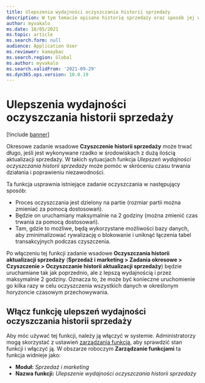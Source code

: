 ```yaml
---
title: Ulepszenia wydajności oczyszczania historii sprzedaży
description: W tym temacie opisano historię sprzedaży oraz sposób jej włączania.
author: myvakalo
ms.date: 10/05/2021
ms.topic: article
ms.search.form: null
audience: Application User
ms.reviewer: kamaybac
ms.search.region: Global
ms.author: myvakalo
ms.search.validFrom: '2021-09-29'
ms.dyn365.ops.version: 10.0.19
---
```


# <a name="sales-history-cleanup-performance-improvements"></a>Ulepszenia wydajności oczyszczania historii sprzedaży

[!include [banner](../includes/banner.md)]

Okresowe zadanie wsadowe **Czyszczenie historii sprzedaży** może trwać długo, jeśli jest wykonywane rzadko w środowiskach z dużą ilością aktualizacji sprzedaży. W takich sytuacjach funkcja *Ulepszeń wydajności oczyszczania historii sprzedaży* może pomóc w skróceniu czasu trwania działania i poprawieniu niezawodności.

Ta funkcja usprawnia istniejące zadanie oczyszczania w następujący sposób:

- Proces oczyszczania jest dzielony na partie (rozmiar partii można zmieniać za pomocą dostosowań).
- Będzie on uruchamiany maksymalnie na 2 godziny (można zmienić czas trwania za pomocą dostosowań).
- Tam, gdzie to możliwe, będą wykorzystane możliwości bazy danych, aby zminimalizować rywalizację o blokowanie i uniknąć łączenia tabel transakcyjnych podczas czyszczenia.

Po włączeniu tej funkcji zadanie wsadowe **Oczyszczania historii aktualizacji sprzedaży** (**Sprzedaż i marketing \> Zadania okresowe \> Czyszczenie \> Oczyszczanie historii aktualizacji sprzedaży**) będzie uruchamiane tak jak poprzednio, ale z lepszą wydajnością i przez maksymalnie 2 godziny. Oznacza to, że może być konieczne uruchomienie go kilka razy w celu oczyszczenia wszystkich danych w określonym horyzoncie czasowym przechowywania.

## <a name="turn-on-the-sales-history-cleanup-performance-improvements-feature"></a>Włącz funkcję ulepszeń wydajności oczyszczania historii sprzedaży

Aby móc używać tej funkcji, należy ją włączyć w systemie. Administratorzy mogą skorzystać z ustawień [zarządzania funkcją](../../fin-ops-core/fin-ops/get-started/feature-management/feature-management-overview.md), aby sprawdzić stan funkcji i włączyć ją. W obszarze roboczym **Zarządzanie funkcjami** ta funkcja widnieje jako:

- **Moduł:** *Sprzedaż i marketing*
- **Nazwa funkcji:** *Ulepszenie wydajności oczyszczania historii sprzedaży*
